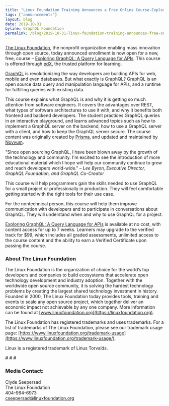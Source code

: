 ```yaml
---
title: "Linux Foundation Training Announces a Free Online Course-Exploring GraphQL: A Query Language for APIs"
tags: ["announcements"]
layout: blog
date: 2019-10-31
byline: GraphQL Foundation
permalink: /blog/2019-10-31-linux-foundation-training-announces-free-online-course-exploring-graphql
---
```


[The Linux Foundation](http://www.linuxfoundation.org/), the nonprofit organization enabling mass innovation through open source, today announced enrollment is now open for a new, free, course – [Exploring GraphQL: A Query Language for APIs](https://www.edx.org/course/introduction-to-graphql). This course is offered through [edX](https://www.edx.org/), the trusted platform for learning.

[GraphQL](https://graphql.org) is revolutionizing the way developers are building APIs for web, mobile and even databases. But what exactly is GraphQL? GraphQL is an open source data query and manipulation language for APIs, and a runtime for fulfilling queries with existing data.

This course explains what GraphQL is and why it is getting so much attention from software engineers. It covers the advantages over REST, what types of software architectures to use it with, and why it benefits both frontend and backend developers. The student practices GraphQL queries in an interactive playground, and learns advanced topics such as how to implement a GraphQL server on the backend, how to use a GraphQL server with a client, and how to keep the GraphQL server secure. The course content was originally created by [Prisma](https://prisma.io), and updated and maintained by [Novvum](https://novvum.io).

"Since open sourcing GraphQL, I have been blown away by the growth of the technology and community. I'm excited to see the introduction of more educational material which I hope will help our community continue to grow and reach developers world-wide." – *Lee Byron, Executive Director, GraphQL Foundation, and GraphQL Co-Creator*

This course will help programmers gain the skills needed to use GraphQL for a small project or professionally in production. They will feel comfortable getting started with the right tools for their use case.

For the nontechnical person, this course will help them improve communication with developers and to participate in conversations about GraphQL. They will understand when and why to use GraphQL for a project.

[Exploring GraphQL: A Query Language for APIs](https://www.edx.org/course/introduction-to-graphql) is available at no cost, with content access for up to 7 weeks. Learners may upgrade to the verified track for $99, which includes all graded assessments, unlimited access to the course content and the ability to earn a Verified Certificate upon passing the course.

### About The Linux Foundation

The Linux Foundation is the organization of choice for the world’s top developers and companies to build ecosystems that accelerate open technology development and industry adoption. Together with the worldwide open source community, it is solving the hardest technology problems by creating the largest shared technology investment in history. Founded in 2000, The Linux Foundation today provides tools, training and events to scale any open source project, which together deliver an economic impact not achievable by any one company. More information can be found at [www.linuxfoundation.org](https://linuxfoundation.org).

The Linux Foundation has registered trademarks and uses trademarks. For a list of trademarks of The Linux Foundation, please see our trademark usage page: [https://www.linuxfoundation.org/trademark-usage](https://www.linuxfoundation.org/trademark-usage/).

Linux is a registered trademark of Linus Torvalds.

\# \# \#

### Media Contact:

Clyde Seepersad  
The Linux Foundation  
404-964-6973  
cseepersad@linuxfoundation.org  
